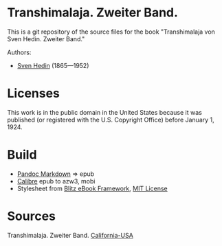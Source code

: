 # Transhimalaja. Zweiter Band.

This is a git repository of the source files for the book
"Transhimalaja von Sven Hedin. Zweiter Band."

Authors:

* [Sven Hedin](https://de.wikipedia.org/wiki/Sven_Hedin) (1865—1952)


# Licenses
This work is in the public domain in the United States because it was
published (or registered with the U.S. Copyright Office)
before January 1, 1924.


# Build
* [Pandoc Markdown](https://pandoc.org/MANUAL.html#pandocs-markdown) => epub
* [Calibre](https://calibre-ebook.com/) epub to azw3, mobi
* Stylesheet from [Blitz eBook Framework](https://friendsofepub.github.io/Blitz/), [MIT License](https://github.com/FriendsOfEpub/Blitz/blob/master/LICENSE)

# Sources
 Transhimalaja. Zweiter Band. [California-USA](https://babel.hathitrust.org/cgi/pt?id=uc1.b4507994)
